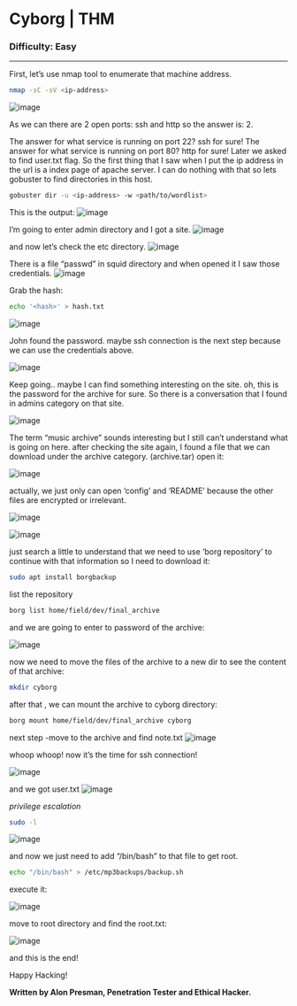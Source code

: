 # Cyborg | THM
### Difficulty: Easy
---------------------------------
First, let’s use nmap tool to enumerate that machine address.
```bash
nmap -sC -sV <ip-address>
```
![image](https://miro.medium.com/v2/resize:fit:828/format:webp/1*qf7Z5Cl-EiKwKAKMW4PUbw.png)

As we can there are 2 open ports: ssh and http so the answer is: 2.

The answer for what service is running on port 22? ssh for sure!
The answer for what service is running on port 80? http for sure!
Later we asked to find user.txt flag. So the first thing that I saw when I put the ip address in the url is a index page of apache server.
I can do nothing with that so lets gobuster to find directories in this host.

```bash
gobuster dir -u <ip-address> -w <path/to/wordlist>
```
This is the output:
![image](https://miro.medium.com/v2/resize:fit:828/format:webp/1*A9R6Z8v3P9u-2UWvnJylnQ.png)

I’m going to enter admin directory and I got a site.
![image](https://miro.medium.com/v2/resize:fit:828/format:webp/1*y3DIFGTkrI0LBD_394vAVw.png)

and now let’s check the etc directory.
![image](https://miro.medium.com/v2/resize:fit:640/format:webp/1*QeGI3049xLKv_f3BZoaj1A.png)

There is a file “passwd” in squid directory and when opened it I saw those credentials.
![image](https://miro.medium.com/v2/resize:fit:828/format:webp/1*pCObv6cY_YERMc-k5gL9Tw.png)

Grab the hash:
```bash
echo '<hash>' > hash.txt
```

![image](https://miro.medium.com/v2/resize:fit:828/format:webp/1*epxX629I4rE3-ugbOxPRvQ.png)

John found the password.
maybe ssh connection is the next step because we can use the credentials above.

![image](https://miro.medium.com/v2/resize:fit:828/format:webp/1*O0ABkS31Y4PGskJGxRqkng.png)

Keep going.. maybe I can find something interesting on the site. oh, this is the password for the archive for sure.
So there is a conversation that I found in admins category on that site.

![image](https://miro.medium.com/v2/resize:fit:828/format:webp/1*B9VMgZnFM9rOeWIHyThxSg.png)

The term “music archive” sounds interesting but I still can’t understand what is going on here.
after checking the site again, I found a file that we can download under the archive category. (archive.tar)
open it:

![image](https://miro.medium.com/v2/resize:fit:828/format:webp/1*YQ9NtWL6PUYbDPLppzT7dA.png)

actually, we just only can open ‘config’ and ‘README’ because the other files are encrypted or irrelevant.

![image](https://miro.medium.com/v2/resize:fit:828/format:webp/1*kXaag_YMi6D0-ecYdwCnLw.png)

![image](https://miro.medium.com/v2/resize:fit:828/format:webp/1*UbG9OF2nZ5dY2LPLlJ_GaQ.png)

just search a little to understand that we need to use ‘borg repository’
to continue with that information so I need to download it:

```bash
sudo apt install borgbackup 
```
list the repository
```bash
borg list home/field/dev/final_archive
```
and we are going to enter to password of the archive:

![image](https://miro.medium.com/v2/resize:fit:828/format:webp/1*Py9dHW0kGXHqZQCM8z5iYA.png)

now we need to move the files of the archive to a new dir to see the content of that archive:

```bash
mkdir cyborg
```
after that , we can mount the archive to cyborg directory:

```bash
borg mount home/field/dev/final_archive cyborg
```

next step -move to the archive and find note.txt
![image](https://miro.medium.com/v2/resize:fit:828/format:webp/1*ps6dIAkcIMaZNJlUZa2e6g.png)

whoop whoop! now it’s the time for ssh connection!

![image](https://miro.medium.com/v2/resize:fit:828/format:webp/1*OltDqVXEDUvn52Az7vVwVQ.png)

and we got user.txt
![image](https://miro.medium.com/v2/resize:fit:828/format:webp/1*rdTkOwojsycfa-CjVtwNgg.png)

*privilege escalation*

```bash
sudo -l
```
![image](https://miro.medium.com/v2/resize:fit:828/format:webp/1*RLAIVA6l9GfGh4Q-s98s7A.png)

and now we just need to add “/bin/bash” to that file to get root.

```bash
echo "/bin/bash" > /etc/mp3backups/backup.sh
```

execute it:

![image](https://miro.medium.com/v2/resize:fit:1400/format:webp/1*n99Nk82AE_6fAXyAYeN2rA.png)

move to root directory and find the root.txt:

![image](https://miro.medium.com/v2/resize:fit:828/format:webp/1*gqlXjFF9gJUUEoXeqqZY4g.png)

and this is the end!

Happy Hacking!

**Written by Alon Presman, Penetration Tester and Ethical Hacker.**


























